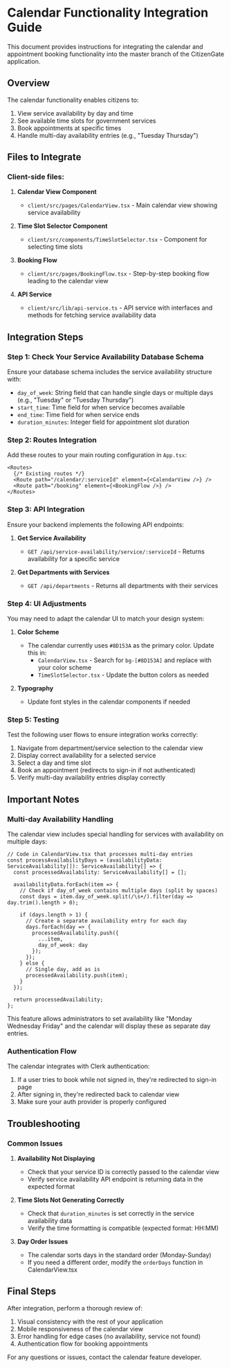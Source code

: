 # Calendar Functionality Integration Guide

This document provides instructions for integrating the calendar and appointment booking functionality into the master branch of the CitizenGate application.

## Overview

The calendar functionality enables citizens to:

1. View service availability by day and time
2. See available time slots for government services
3. Book appointments at specific times
4. Handle multi-day availability entries (e.g., "Tuesday Thursday")

## Files to Integrate

### Client-side files:

1. **Calendar View Component**
   - `client/src/pages/CalendarView.tsx` - Main calendar view showing service availability

2. **Time Slot Selector Component**
   - `client/src/components/TimeSlotSelector.tsx` - Component for selecting time slots

3. **Booking Flow**
   - `client/src/pages/BookingFlow.tsx` - Step-by-step booking flow leading to the calendar view

4. **API Service**
   - `client/src/lib/api-service.ts` - API service with interfaces and methods for fetching service availability data

## Integration Steps

### Step 1: Check Your Service Availability Database Schema

Ensure your database schema includes the service availability structure with:
- `day_of_week`: String field that can handle single days or multiple days (e.g., "Tuesday" or "Tuesday Thursday")
- `start_time`: Time field for when service becomes available
- `end_time`: Time field for when service ends
- `duration_minutes`: Integer field for appointment slot duration

### Step 2: Routes Integration

Add these routes to your main routing configuration in `App.tsx`:

```tsx
<Routes>
  {/* Existing routes */}
  <Route path="/calendar/:serviceId" element={<CalendarView />} />
  <Route path="/booking" element={<BookingFlow />} />
</Routes>
```

### Step 3: API Integration

Ensure your backend implements the following API endpoints:

1. **Get Service Availability**
   - `GET /api/service-availability/service/:serviceId` - Returns availability for a specific service

2. **Get Departments with Services**
   - `GET /api/departments` - Returns all departments with their services

### Step 4: UI Adjustments

You may need to adapt the calendar UI to match your design system:

1. **Color Scheme**
   - The calendar currently uses `#8D153A` as the primary color. Update this in:
     - `CalendarView.tsx` - Search for `bg-[#8D153A]` and replace with your color scheme
     - `TimeSlotSelector.tsx` - Update the button colors as needed

2. **Typography**
   - Update font styles in the calendar components if needed

### Step 5: Testing

Test the following user flows to ensure integration works correctly:

1. Navigate from department/service selection to the calendar view
2. Display correct availability for a selected service
3. Select a day and time slot
4. Book an appointment (redirects to sign-in if not authenticated)
5. Verify multi-day availability entries display correctly

## Important Notes

### Multi-day Availability Handling

The calendar view includes special handling for services with availability on multiple days:

```tsx
// Code in CalendarView.tsx that processes multi-day entries
const processAvailabilityDays = (availabilityData: ServiceAvailability[]): ServiceAvailability[] => {
  const processedAvailability: ServiceAvailability[] = [];
  
  availabilityData.forEach(item => {
    // Check if day_of_week contains multiple days (split by spaces)
    const days = item.day_of_week.split(/\s+/).filter(day => day.trim().length > 0);
    
    if (days.length > 1) {
      // Create a separate availability entry for each day
      days.forEach(day => {
        processedAvailability.push({
          ...item,
          day_of_week: day
        });
      });
    } else {
      // Single day, add as is
      processedAvailability.push(item);
    }
  });
  
  return processedAvailability;
};
```

This feature allows administrators to set availability like "Monday Wednesday Friday" and the calendar will display these as separate day entries.

### Authentication Flow

The calendar integrates with Clerk authentication:

1. If a user tries to book while not signed in, they're redirected to sign-in page
2. After signing in, they're redirected back to calendar view
3. Make sure your auth provider is properly configured

## Troubleshooting

### Common Issues

1. **Availability Not Displaying**
   - Check that your service ID is correctly passed to the calendar view
   - Verify service availability API endpoint is returning data in the expected format

2. **Time Slots Not Generating Correctly**
   - Check that `duration_minutes` is set correctly in the service availability data
   - Verify the time formatting is compatible (expected format: HH:MM)

3. **Day Order Issues**
   - The calendar sorts days in the standard order (Monday-Sunday)
   - If you need a different order, modify the `orderDays` function in CalendarView.tsx

## Final Steps

After integration, perform a thorough review of:

1. Visual consistency with the rest of your application
2. Mobile responsiveness of the calendar view
3. Error handling for edge cases (no availability, service not found)
4. Authentication flow for booking appointments

For any questions or issues, contact the calendar feature developer.
